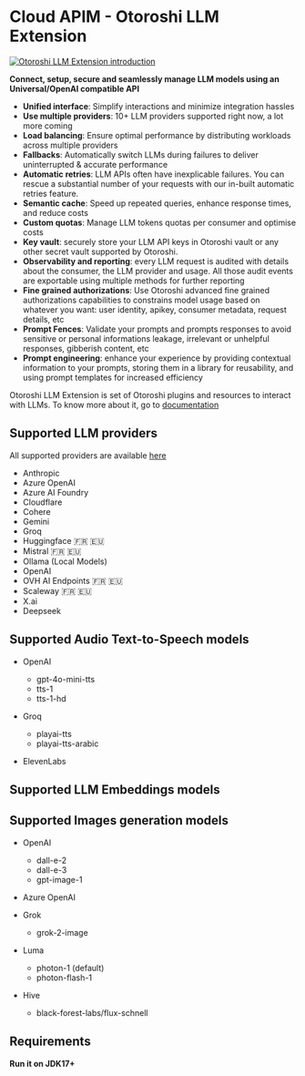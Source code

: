 # Cloud APIM - Otoroshi LLM Extension

[![Otoroshi LLM Extension introduction](https://img.youtube.com/vi/M8sA9xuE3gs/0.jpg)](https://www.youtube.com/watch?v=M8sA9xuE3gs "🚀 Cloud APIM - AI LLM Gateway : Unlocking the Power of AI in API Management 🤖✨")

**Connect, setup, secure and seamlessly manage LLM models using an Universal/OpenAI compatible API**

  - **Unified interface**: Simplify interactions and minimize integration hassles
  - **Use multiple providers**: 10+ LLM providers supported right now, a lot more coming
  - **Load balancing**: Ensure optimal performance by distributing workloads across multiple providers
  - **Fallbacks**: Automatically switch LLMs during failures to deliver uninterrupted & accurate performance
  - **Automatic retries**: LLM APIs often have inexplicable failures. You can rescue a substantial number of your requests with our in-built automatic retries feature.
  - **Semantic cache**: Speed up repeated queries, enhance response times, and reduce costs
  - **Custom quotas**: Manage LLM tokens quotas per consumer and optimise costs
  - **Key vault**: securely store your LLM API keys in Otoroshi vault or any other secret vault supported by Otoroshi.
  - **Observability and reporting**: every LLM request is audited with details about the consumer, the LLM provider and usage. All those audit events are exportable using multiple methods for further reporting
  - **Fine grained authorizations**: Use Otoroshi advanced fine grained authorizations capabilities to constrains model usage based on whatever you want: user identity, apikey, consumer metadata, request details, etc
  - **Prompt Fences**: Validate your prompts and prompts responses to avoid sensitive or personal informations leakage, irrelevant or unhelpful responses, gibberish content, etc
  - **Prompt engineering**: enhance your experience by providing contextual information to your prompts, storing them in a library for reusability, and using prompt templates for increased efficiency

Otoroshi LLM Extension is set of Otoroshi plugins and resources to interact with LLMs. To know more about it, go to [documentation](https://cloud-apim.github.io/otoroshi-llm-extension/)

## Supported LLM providers

All supported providers are available [here](https://cloud-apim.github.io/otoroshi-llm-extension/docs/providers/providers-list)

* Anthropic 
* Azure OpenAI
* Azure AI Foundry
* Cloudflare
* Cohere
* Gemini
* Groq
* Huggingface 🇫🇷 🇪🇺
* Mistral 🇫🇷 🇪🇺
* Ollama (Local Models)
* OpenAI
* OVH AI Endpoints 🇫🇷 🇪🇺
* Scaleway 🇫🇷 🇪🇺
* X.ai
* Deepseek


## Supported Audio Text-to-Speech models

* OpenAI
    * gpt-4o-mini-tts
    * tts-1
    * tts-1-hd


* Groq
    * playai-tts
    * playai-tts-arabic


* ElevenLabs

## Supported LLM Embeddings models

## Supported Images generation models

* OpenAI 
  * dall-e-2
  * dall-e-3
  * gpt-image-1


* Azure OpenAI


* Grok
  * grok-2-image


* Luma
  * photon-1 (default)
  * photon-flash-1


* Hive
  * black-forest-labs/flux-schnell

## Requirements

**Run it on JDK17+**


